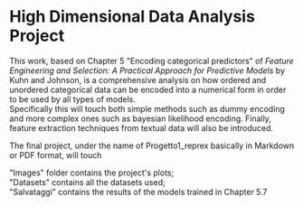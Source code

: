 # High Dimensional Data Analysis Project

This work, based on Chapter 5 "Encoding categorical predictors" of *Feature Engineering and Selection: A Practical Approach for Predictive Models*
by Kuhn and Johnson, is a comprehensive analysis on how ordered and unordered categorical data can be encoded into a numerical form in order to be used by all types of models.\
Specifically this will touch both simple methods such as dummy encoding and more complex ones such as bayesian likelihood encoding. Finally, feature extraction techniques from textual data will also be introduced.

The final project, under the name of Progetto1_reprex basically in Markdown or PDF format, will touch 

"Images" folder contains the project's plots;\
"Datasets" contains all the datasets used;\
"Salvataggi" contains the results of the models trained in Chapter 5.7
